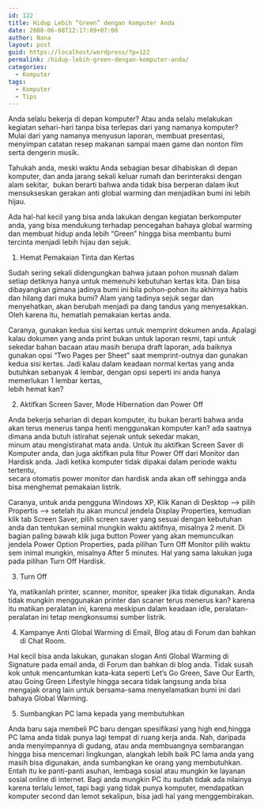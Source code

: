 ```yaml
---
id: 122
title: Hidup Lebih “Green” dengan Komputer Anda
date: 2008-06-08T12:17:09+07:00
author: Nana
layout: post
guid: https://localhost/wordpress/?p=122
permalink: /hidup-lebih-green-dengan-komputer-anda/
categories:
  - Komputer
tags:
  - Komputer
  - Tips
---
```

Anda selalu bekerja di depan komputer? Atau anda selalu melakukan kegiatan sehari-hari tanpa bisa terlepas dari yang namanya komputer? Mulai dari yang namanya menyusun laporan, membuat presentasi, menyimpan catatan resep makanan sampai maen game dan nonton film serta dengerin musik.

Tahukah anda, meski waktu Anda sebagian besar dihabiskan di depan komputer, dan anda jarang sekali keluar rumah dan berinteraksi dengan alam sekitar,  bukan berarti bahwa anda tidak bisa berperan dalam ikut mensukseskan gerakan anti global warming dan menjadikan bumi ini lebih hijau.

Ada hal-hal kecil yang bisa anda lakukan dengan kegiatan berkomputer anda, yang bisa mendukung terhadap pencegahan bahaya global warming dan membuat hidup anda lebih “Green” hingga bisa membantu bumi tercinta menjadi lebih hijau dan sejuk.

1. Hemat Pemakaian Tinta dan Kertas

Sudah sering sekali didengungkan bahwa jutaan pohon musnah dalam setiap detiknya hanya untuk memenuhi kebutuhan kertas kita. Dan bisa dibayangkan gimana jadinya bumi ini bila pohon-pohon itu akhirnya habis dan hilang dari muka bumi? Alam yang tadinya sejuk segar dan menyehatkan, akan berubah menjadi pa dang tandus yang menyesakkan. Oleh karena itu, hematlah pemakaian kertas anda.

Caranya, gunakan kedua sisi kertas untuk memprint dokumen anda. Apalagi kalau dokumen yang anda print bukan untuk laporan resmi, tapi untuk sekedar bahan bacaan atau masih berupa draft laporan, ada baiknya gunakan opsi “Two Pages per Sheet” saat memprint-outnya dan gunakan kedua sisi kertas. Jadi kalau dalam keadaan normal kertas yang anda butuhkan sebanyak 4 lembar, dengan opsi seperti ini anda hanya memerlukan 1 lembar kertas,  
lebih hemat kan?

2. Aktifkan Screen Saver, Mode Hibernation dan Power Off

Anda bekerja seharian di depan komputer, itu bukan berarti bahwa anda akan terus menerus tanpa henti menggunakan komputer kan? ada saatnya dimana anda butuh istirahat sejenak untuk sekedar makan,  
minum atau mengistirahat mata anda. Untuk itu aktifkan Screen Saver di Komputer anda, dan juga aktifkan pula fitur Power Off dari Monitor dan Hardisk anda. Jadi ketika komputer tidak dipakai dalam periode waktu tertentu,  
secara otomatis power monitor dan hardisk anda akan off sehingga anda bisa menghemat pemakaian listrik.

Caranya, untuk anda pengguna Windows XP, Klik Kanan di Desktop &#8211;> pilih Propertis &#8211;> setelah itu akan muncul jendela Display Properties, kemudian klik tab Screen Saver, pilih screen saver yang sesuai dengan kebutuhan anda dan tentukan seminal mungkin waktu aktifnya, misalnya 2 menit. Di bagian paling bawah klik juga button Power yang akan memunculkan jendela Power Option Properties, pada pilihan Turn Off Monitor pilih waktu sem inimal mungkin, misalnya After 5 minutes. Hal yang sama lakukan juga pada pilihan Turn Off Hardisk.

3. Turn Off

Ya, matikanlah printer, scanner, monitor, speaker jika tidak digunakan. Anda tidak mungkin menggunakan printer dan scaner terus menerus kan? karena itu matikan peralatan ini, karena meskipun dalam keadaan idle, peralatan-peralatan ini tetap mengkonsumsi sumber listrik.

4. Kampanye Anti Global Warming di Email, Blog atau di Forum dan bahkan di Chat Room.

Hal kecil bisa anda lakukan, gunakan slogan Anti Global Warming di Signature pada email anda, di Forum dan bahkan di blog anda. Tidak susah kok untuk mencantumkan kata-kata seperti Let’s Go Green, Save Our Earth, atau Going Green Lifestyle hingga secara tidak langsung anda bisa mengajak orang lain untuk bersama-sama menyelamatkan bumi ini dari bahaya Global Warming.

5. Sumbangkan PC lama kepada yang membutuhkan

Anda baru saja membeli PC baru dengan spesifikasi yang high end,hingga PC lama anda tidak punya lagi tempat di ruang kerja anda. Nah, daripada anda menyimpannya di gudang, atau anda membuangnya sembarangan hingga bisa mencemari lingkungan, alangkah lebih baik PC lama anda yang masih bisa digunakan, anda sumbangkan ke orang yang membutuhkan. Entah itu ke panti-panti asuhan, lembaga sosial atau mungkin ke layanan sosial online di internet. Bagi anda mungkin PC itu sudah tidak ada nilainya karena terlalu lemot, tapi bagi yang tidak punya komputer, mendapatkan komputer second dan lemot sekalipun, bisa jadi hal yang menggembirakan.